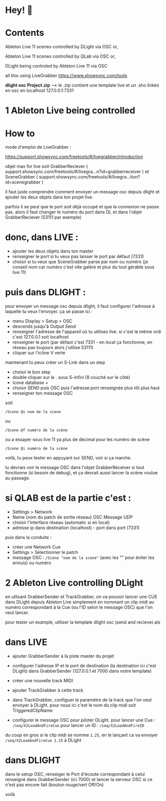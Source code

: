 
# Hey! 🤗

# Contents

Ableton Live 11 scenes controlled by DLight via OSC or,

Ableton Live 11 scenes controlled by QLab via OSC or,

DLight being controled by Ableton Live 11 via OSC

all this using LiveGrabber https://www.showsync.com/tools

**dlight osc Project.zip** --> le .zip contient une template live et un .sho linkés en osc en localhost 127.0.0.1:7331


# 1 Ableton Live being controlled

# How to

mode d'emploi de LiveGrabber :

https://support.showsync.com/freetools/#/livegrabber/introduction

objet max for live soit GrabberReciever ( support.showsync.com/freetools/#/livegra...n?id=grabberreceiver ) et SceneGrabber ( support.showsync.com/freetools/#/livegra...tion?id=scenegrabber )

il faut juste comprendre comment envoyer un message osc depuis dlight et ajouter les deux objets dans ton projet live.

parfois il se peut que le port soit déjà occupé et que la connexion ne passe pas. alors il faut changer le numéro du port dans DL et dans l'objet GrabberReciever (53111 par exemple)

# donc, dans LIVE :

- ajouter les deux objets dans ton master
- renseigner le port si tu veux pas laisser le port par défaut (7331)
- choisir si tu veux que SceneGrabber parse par nom ou numéro (je conseil nom car numéro c'est vite galère et plus du tout gérable sous live 11)

# puis dans DLIGHT :

pour envoyer un message osc depuis dlight, il faut configurer l'adresse à laquelle tu veux l'envoyer. ça se passe ici :

- menu Display > Setup > OSC
- descends jusqu'à Output Send
- renseigner l'adresse de l'appareil où tu utilises live. si c'est le même ordi c'est 127.0.0.1 soit localhost
- renseigner le port (par défaut c'est 7331 - en local ça fonctionne, en réseau pas toujours alors j'utilise 53111)
- cliquer sur l'icône V verte

maintenant tu peux créer un S-Link dans un step

- choisir le bon step
- double cliquer sur le . sous S-infini (8 couché sur le côté)
- icone database +
- choisir SEND puis OSC puis l'adresse:port renseignée plus tôt plus haut
- renseigner ton message OSC

soit

`/Scene @s nom de la scene`

ou

`/Scene @f numéro de la scène`

ou a essayer sous live 11 ya plus de décimal pour les numéro de scène

`/Scene @i numéro de la scène`

voilà, tu peux tester en appuyant sur SEND, voir si ça marche.

tu devrais voir le message OSC dans l'objet GrabberReceiver si tout fonctionne (si besoin de debug), et ça devrait aussi lancer la scène voulue au passage.


# si QLAB est de la partie c'est :
- Settings > Network
- Name (nom du patch de sortie réseau) OSC Message UDP
- choisir l'interface réseau (automatic si en local)
- adresse ip dans destination (localhost) - port dans port (7331)

puis dans la conduite :
- créer une Network Cue
- Settings > Sélectionner le patch
- message OSC : `/Scene "nom de la scene"` (avec les "" pour éviter les ennuis) ou numéro


# 2 Ableton Live controlling DLight

en utlisant GrabberSender et TrackGrabber, on va pouvoir lancer une CUE dans DLight depuis Ableton Live simplement en nommant un clip midi au numéro correspondant à la Cue (ou l'ID selon le message OSC) que l'on veut lancer.

pour tester un example, utiliser la template dlight osc (send and recieve).als 


# dans LIVE

- ajouter GrabberSender à la piste master du projet
- configurer l'adresse IP et le port de destination (la destination ici c'est DLight) dans GrabberSender (127.0.0.1 et 7000 dans notre template)

- créer une nouvelle track MIDI
- ajouter TrackGrabber à cette track
- dans TrackGrabber, configuer le paramètre de la track que l'on veut envoyer à DLight. pour nous ici c'est le nom du clip midi soit TriggeredClipName
- configurer le message OSC pour piloter DLight. pour lancer une Cue : `/seq/X2LoadAndFireCue` pour lancer un ID : `/seq/X2LoadAndFireID`

du coup en gros si le clip midi se nomme `1.25`, en le lançant ca va envoyer `/seq/X2LoadAndFireCue 1.25` à DLight


# dans DLIGHT

dans le setup OSC, renseiger le Port d'écoute correspondant à celui renseigné dans GrabberSender (ici 7000) et lancer la serveur OSC si ce n'est pas encore fait (bouton rouge/vert Off/On)



voilà
